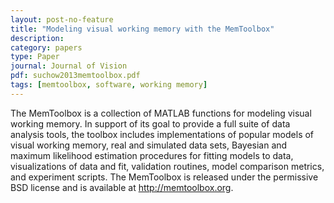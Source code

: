 ```yaml
---
layout: post-no-feature
title: "Modeling visual working memory with the MemToolbox"
description:
category: papers
type: Paper
journal: Journal of Vision
pdf: suchow2013memtoolbox.pdf
tags: [memtoolbox, software, working memory]
---
```


The MemToolbox is a collection of MATLAB functions for modeling visual working memory. In support of its goal to provide a full suite of data analysis tools, the toolbox includes implementations of popular models of visual working memory, real and simulated data sets, Bayesian and maximum likelihood estimation procedures for fitting models to data, visualizations of data and fit, validation routines, model comparison metrics, and experiment scripts. The MemToolbox is released under the permissive BSD license and is available at http://memtoolbox.org.
